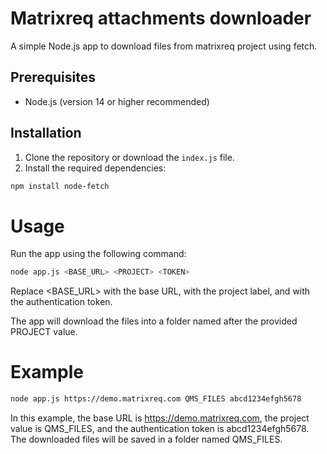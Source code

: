 # Matrixreq attachments downloader

A simple Node.js app to download files from matrixreq project using fetch.

## Prerequisites

- Node.js (version 14 or higher recommended)

## Installation

1. Clone the repository or download the `index.js` file.
2. Install the required dependencies:

```bash
npm install node-fetch
```

# Usage
Run the app using the following command:
```bash
node app.js <BASE_URL> <PROJECT> <TOKEN>
```


Replace <BASE_URL> with the base URL, <PROJECT> with the project label, and <TOKEN> with the authentication token.

The app will download the files into a folder named after the provided PROJECT value.

# Example
```bash
node app.js https://demo.matrixreq.com QMS_FILES abcd1234efgh5678
```
In this example, the base URL is https://demo.matrixreq.com, the project value is QMS_FILES, and the authentication token is abcd1234efgh5678. The downloaded files will be saved in a folder named QMS_FILES.
